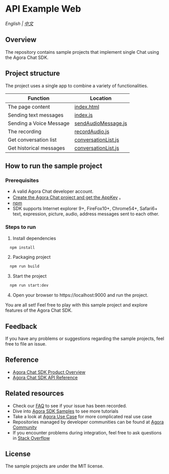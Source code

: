 # API Example Web

_English | [中文](README.zh.md)_

## Overview

The repository contains sample projects that implement single Chat using the Agora Chat SDK.

## Project structure

The project uses a single app to combine a variety of functionalities.

| Function         | Location                                             |
| ------------ | ------------------------------------------------ |
| The page content     | [index.html](./index.html)                       |
| Sending text messages | [index.js](./src/index.js)                       |
| Sending a Voice Message | [sendAudioMessage.js](./src/sendAudioMessage.js) |
| The recording         | [recordAudio.js](./utils/recordAudio.js)         |
| Get conversation list | [conversationList.js](./src/conversationList.js) |
| Get historical messages | [conversationList.js](./src/conversationList.js) |

## How to run the sample project

### Prerequisites

- A valid Agora Chat developer account.
- [Create the Agora Chat project and get the AppKey](https://docs-im.easemob.com/im/quickstart/guide/experience) 。
- [npm](https://www.npmjs.com/get-npm)
- SDK supports Internet explorer 9+, FireFox10+, Chrome54+, Safari6+ text, expression, picture, audio, address messages sent to each other.

### Steps to run

1. Install dependencies

```bash
  npm install
```

2. Packaging project

```bash
  npm run build
```

3. Start the project

```bash
  npm run start:dev
```

4. Open your browser to https://localhost:9000 and run the project.

You are all set! Feel free to play with this sample project and explore features of the Agora Chat SDK.

## Feedback

If you have any problems or suggestions regarding the sample projects, feel free to file an issue.

## Reference

- [Agora Chat SDK Product Overview](https://docs-preprod.agora.io/en/agora-chat/agora_chat_overview?platform=Web)
- [Agora Chat SDK API Reference](https://docs-preprod.agora.io/en/agora-chat/API%20Reference/im_ts/index.html?transId=4dbea540-f2cd-11ec-bafe-3fe630a7aac4)

## Related resources

- Check our [FAQ](https://docs.agora.io/en/faq) to see if your issue has been recorded.
- Dive into [Agora SDK Samples](https://github.com/AgoraIO) to see more tutorials
- Take a look at [Agora Use Case](https://github.com/AgoraIO-usecase) for more complicated real use case
- Repositories managed by developer communities can be found at [Agora Community](https://github.com/AgoraIO-Community)
- If you encounter problems during integration, feel free to ask questions in [Stack Overflow](https://stackoverflow.com/questions/tagged/agora.io)

## License

The sample projects are under the MIT license.
